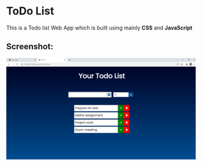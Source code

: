 # ToDo List

This is a Todo list Web App which is built using mainly **CSS** and **JavaScript**

## Screenshot:

![Screenshot](https://github.com/anjalirai12/ToDo-List/blob/main/Screenshot%20(273).png)
